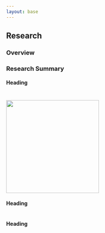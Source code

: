 ```yaml
---
layout: base
---
```

<div class="container">
    <h2>Research </h2>
    <div class="row">
        <div class="col-md-12">
            <h3>Overview </h3></div>
        <div class="col-md-12">
            <p></p>
        </div>
    </div>
    <div class="row">
        <div class="col-md-12">
            <h3>Research Summary</h3></div>
        <div class="col-md-12">
            <div class="row">
                <div class="col-md-12">
                    <h4>Heading</h4></div>
                <div class="col-md-8 col-md-offset-1 col-xs-12 col-xs-offset-0">
                    <p> </p>
                    <ul>
<!--
                        <li>how specific cells decide whether to live or die </li>
                        <li>how caspase activation kills cells</li>
                        <li>how neighboring cells recognize and engulf dying cells to eliminate them </li>
                        <li>mechanistic differences among cell suicides, murders, induced suicides and assisted suicides </li>
                        <li>mechanisms responsible for caspase-independent apoptosis </li>
                        <li>how caspase-dependent and caspase-independent cell-death pathways are coordinated within single cells </li>
-->
                    </ul>
                </div>
                <div class="col-md-3"><img class="img-responsive" src=""></div>
            </div>
        </div>
        <div class="col-md-12">
            <div class="row">
                <div class="col-md-12">
                    <h4></h4></div>
                <div class="col-md-8 col-md-offset-1 col-xs-12 col-xs-offset-0">
                    <p></p>
                    <ul>
<!--
                        <li>how neurons can be generated from mesodermal cell lineages </li>
                        <li>mechanisms that control the developmental timing of the expression of cell fates </li>
                        <li>how epigenetic factors determine cell fates </li>
                        <li>mechanisms that control the maintenance, as opposed to the establishment, of cell fates </li>
-->
                    </ul>
                </div>
                <div class="col-md-3"><img class="img-responsive" src="" width="250" height="250"></div>
            </div>
        </div>
        <div class="col-md-12">
            <div class="row">
                <div class="col-md-12">
                    <h4>Heading </h4></div>
                <div class="col-md-8 col-md-offset-1 col-xs-12 col-xs-offset-0">
                    <p></p>
                    <ul>
<!--
                        <li>how the EGL-9/HIF pathway, key in cancer biology, controls animal behavior in response to changes in O2 concentration </li>
                        <li>how neuropeptides and biogenic amines modulate animal behavior and behavioral state </li>
                        <li>how neural regulation in response to noxious stimuli convert swallowing to spitting behavior </li>
                        <li>how maternal stress drives signaling from the nervous system to the germline to confer stress-resistance to progeny </li>
                        <li>mechanisms that control muscle metabolic homeostasis in response to changing environmental conditions </li>
                        <li>mechanisms that function in classical conditioning </li>
                        <li>how hyperglycemia drives neuropathy </li>
-->
                    </ul>
                </div>
                <div class="col-md-3"><img class="img-responsive" src=""></div>
            </div>
        </div>
        <div class="col-md-12">
            <div class="row">
                <div class="col-md-12">
                    <h4>Heading </h4></div>
                <div class="col-md-8 col-md-offset-1 col-xs-12 col-xs-offset-0">
                    <p></p>
                    <ul>
<!--                            <li>the function of the <em>C. elegans </em>ortholog of the human gene <em>C9orf72</em>, in which hexanucleotide-repeat expansion disease alleles cause both ALS and frontotemporal dementia. </li>-->
                    </ul>
                </div>
                <div class="col-md-3"><img class="img-responsive" src=""></div>
            </div>
        </div>
    </div>
</div>
